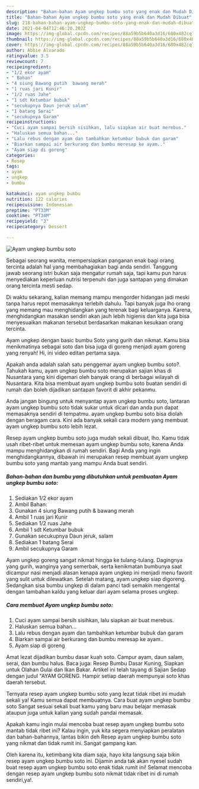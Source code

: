 ```yaml
---
description: "Bahan-bahan Ayam ungkep bumbu soto yang enak dan Mudah Dibuat"
title: "Bahan-bahan Ayam ungkep bumbu soto yang enak dan Mudah Dibuat"
slug: 218-bahan-bahan-ayam-ungkep-bumbu-soto-yang-enak-dan-mudah-dibuat
date: 2021-04-04T12:46:20.202Z
image: https://img-global.cpcdn.com/recipes/88a59b5b640a3d16/680x482cq70/ayam-ungkep-bumbu-soto-foto-resep-utama.jpg
thumbnail: https://img-global.cpcdn.com/recipes/88a59b5b640a3d16/680x482cq70/ayam-ungkep-bumbu-soto-foto-resep-utama.jpg
cover: https://img-global.cpcdn.com/recipes/88a59b5b640a3d16/680x482cq70/ayam-ungkep-bumbu-soto-foto-resep-utama.jpg
author: Abbie Alvarado
ratingvalue: 3.5
reviewcount: 7
recipeingredient:
- "1/2 ekor ayam"
- " Bahan"
- "4 siung Bawang putih  bawang merah"
- "1 ruas jari Kunir"
- "1/2 ruas Jahe"
- "1 sdt Ketumbar bubuk"
- "secukupnya Daun jeruk salam"
- "1 batang Serai"
- "secukupnya Garam"
recipeinstructions:
- "Cuci ayam sampai bersih sisihkan, lalu siapkan air buat merebus."
- "Haluskan semua bahan..."
- "Lalu rebus dengan ayam dan tambahkan ketumbar bubuk dan garam"
- "Biarkan sampai air berkurang dan bumbu meresap ke ayam.."
- "Ayam siap di goreng"
categories:
- Resep
tags:
- ayam
- ungkep
- bumbu

katakunci: ayam ungkep bumbu 
nutrition: 122 calories
recipecuisine: Indonesian
preptime: "PT33M"
cooktime: "PT34M"
recipeyield: "3"
recipecategory: Dessert

---
```



![Ayam ungkep bumbu soto](https://img-global.cpcdn.com/recipes/88a59b5b640a3d16/680x482cq70/ayam-ungkep-bumbu-soto-foto-resep-utama.jpg)

Sebagai seorang wanita, mempersiapkan panganan enak bagi orang tercinta adalah hal yang membahagiakan bagi anda sendiri. Tanggung jawab seorang istri bukan saja mengatur rumah saja, tapi kamu pun harus menyediakan keperluan nutrisi terpenuhi dan juga santapan yang dimakan orang tercinta mesti sedap.

Di waktu  sekarang, kalian memang mampu mengorder hidangan jadi meski tanpa harus repot memasaknya terlebih dahulu. Tapi banyak juga lho orang yang memang mau menghidangkan yang terenak bagi keluarganya. Karena, menghidangkan masakan sendiri akan jauh lebih higienis dan kita juga bisa menyesuaikan makanan tersebut berdasarkan makanan kesukaan orang tercinta. 

Ayam ungkep dengan basic bumbu Soto yang gurih dan nikmat. Kamu bisa menikmatinya sebagai soto dan bisa juga di goreng menjadi ayam goreng yang renyah! Hi, ini video editan pertama saya.

Apakah anda adalah salah satu penggemar ayam ungkep bumbu soto?. Tahukah kamu, ayam ungkep bumbu soto merupakan sajian khas di Nusantara yang kini digemari oleh banyak orang di berbagai wilayah di Nusantara. Kita bisa membuat ayam ungkep bumbu soto buatan sendiri di rumah dan boleh dijadikan santapan favorit di akhir pekanmu.

Anda jangan bingung untuk menyantap ayam ungkep bumbu soto, lantaran ayam ungkep bumbu soto tidak sukar untuk dicari dan anda pun dapat memasaknya sendiri di tempatmu. ayam ungkep bumbu soto bisa diolah dengan beragam cara. Kini ada banyak sekali cara modern yang membuat ayam ungkep bumbu soto lebih lezat.

Resep ayam ungkep bumbu soto juga mudah sekali dibuat, lho. Kamu tidak usah ribet-ribet untuk memesan ayam ungkep bumbu soto, karena Anda mampu menghidangkan di rumah sendiri. Bagi Anda yang ingin menghidangkannya, dibawah ini merupakan resep membuat ayam ungkep bumbu soto yang mantab yang mampu Anda buat sendiri.

<!--inarticleads1-->

##### Bahan-bahan dan bumbu yang dibutuhkan untuk pembuatan Ayam ungkep bumbu soto:

1. Sediakan 1/2 ekor ayam
1. Ambil  Bahan:
1. Gunakan 4 siung Bawang putih &amp; bawang merah
1. Ambil 1 ruas jari Kunir
1. Sediakan 1/2 ruas Jahe
1. Ambil 1 sdt Ketumbar bubuk
1. Gunakan secukupnya Daun jeruk, salam
1. Sediakan 1 batang Serai
1. Ambil secukupnya Garam


Ayam ungkep goreng sangat nikmat hingga ke tulang-tulang. Dagingnya yang gurih, wanginya yang semerbak, serta kenikmatan bumbunya saat dicampur nasi menjadi alasan kenapa ayam ungkep ini menjadi menu favorit yang sulit untuk dilewatkan. Setelah matang, ayam ungkep siap digoreng. Sedangkan sisa bumbu ungkep di dalam panci tadi semakin mengental dengan tambahan kaldu yang keluar dari ayam selama proses ungkep. 

<!--inarticleads2-->

##### Cara membuat Ayam ungkep bumbu soto:

1. Cuci ayam sampai bersih sisihkan, lalu siapkan air buat merebus.
1. Haluskan semua bahan...
1. Lalu rebus dengan ayam dan tambahkan ketumbar bubuk dan garam
1. Biarkan sampai air berkurang dan bumbu meresap ke ayam..
1. Ayam siap di goreng


Amat lezat dijadikan bumbu dasar kuah soto. Campur ayam, daun salam, serai, dan bumbu halus. Baca juga: Resep Bumbu Dasar Kuning, Siapkan untuk Olahan Gulai dan Ikan Bakar. Artikel ini telah tayang di Sajian Sedap dengan judul &#34;AYAM GORENG. Hampir setiap daerah mempunyai soto khas daerah tersebut. 

Ternyata resep ayam ungkep bumbu soto yang lezat tidak ribet ini mudah sekali ya! Kamu semua dapat membuatnya. Cara buat ayam ungkep bumbu soto Sangat sesuai sekali buat kamu yang baru mau belajar memasak ataupun juga untuk kalian yang sudah pandai memasak.

Apakah kamu ingin mulai mencoba buat resep ayam ungkep bumbu soto mantab tidak ribet ini? Kalau ingin, yuk kita segera menyiapkan peralatan dan bahan-bahannya, lantas bikin deh Resep ayam ungkep bumbu soto yang nikmat dan tidak rumit ini. Sangat gampang kan. 

Oleh karena itu, ketimbang kita diam saja, hayo kita langsung saja bikin resep ayam ungkep bumbu soto ini. Dijamin anda tak akan nyesel sudah buat resep ayam ungkep bumbu soto enak tidak rumit ini! Selamat mencoba dengan resep ayam ungkep bumbu soto nikmat tidak ribet ini di rumah sendiri,ya!.

